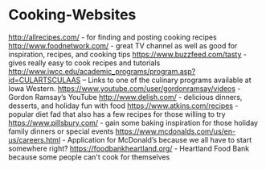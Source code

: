 # Cooking-Websites

http://allrecipes.com/ - for finding and posting cooking recipes
http://www.foodnetwork.com/ - great TV channel as well as good for inspiration, recipes, and cooking tips
https://www.buzzfeed.com/tasty - gives really easy to cook recipes and tutorials
http://www.iwcc.edu/academic_programs/program.asp?id=CULARTSCULAAS – Links to one of the culinary programs available at Iowa Western.
https://www.youtube.com/user/gordonramsay/videos - Gordon Ramsay’s YouTube
http://www.delish.com/ - delicious dinners, desserts, and holiday fun with food
https://www.atkins.com/recipes - popular diet fad that also has a few recipes for those willing to try
https://www.pillsbury.com/ - gain some baking inspiration for those holiday family dinners or special events
https://www.mcdonalds.com/us/en-us/careers.html - Application for McDonald’s because we all have to start somewhere right?
https://foodbankheartland.org/ - Heartland Food Bank because some people can't cook for themselves
